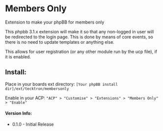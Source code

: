 Members Only
==================
Extension to make your phpBB for members only

This phpbb 3.1.x extension will make it so that any non-logged in user will be redirected to the login page. This is done by means of core events, so there is no need to update templates or anything else.

This allows for user registration (or any other module run by the ucp file), if it is enabled.

## Install:
Place in your boards ext directory:
    `[Your phpBB install dir]/ext/tecktron/membersonly`

Enable in your ACP:
    `"ACP" > "Customise" > "Extensions" > "Members Only" > "Enable"`

#### Version Info:
* 0.1.0 - Initial Release 

